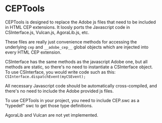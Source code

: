 # CEPTools
CEPTools is designed to replace the Adobe js files that need to be included in HTML CEP extensions. It loosly ports the Javascript code in CSInterface.js, Vulcan.js, AgoraLib.js, etc.

These files are really just convenience methods for accessing the underlying `cep` and `__adobe_cep__` global objects which are injected into every HTML CEP extension.

CSInterface has the same methods as the javascript Adobe one, but all methods are static, so there's no need to instantiate a CSInterface object. To use CSInterface, you would write code such as this: `CSInterface.dispatchEvent(myCSEvent);`

All necessary Javascript code should be automatically cross-compiled, and there's no need to include the Adobe provided js files.

To use CEPTools in your project, you need to include CEP.swc as a "typedef" swc to get those type definitions.

AgoraLib and Vulcan are not yet implemented.